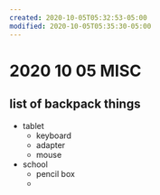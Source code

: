 ```yaml
---
created: 2020-10-05T05:32:53-05:00
modified: 2020-10-05T05:35:30-05:00
---
```


# 2020 10 05 MISC
## list of backpack things
- tablet
  - keyboard 
  - adapter
  - mouse
- school
  - pencil box
  -